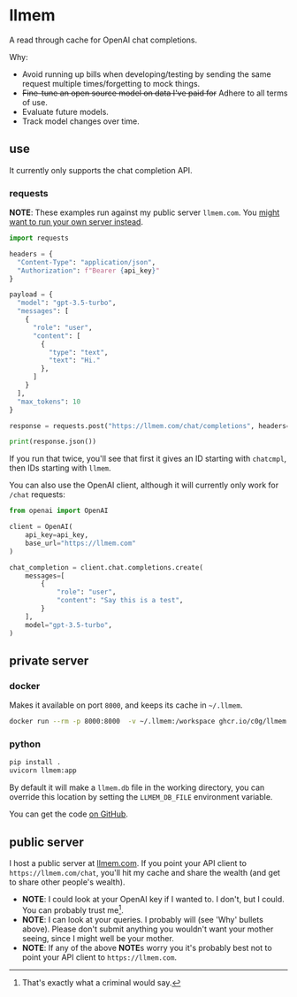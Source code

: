 # llmem

A read through cache for OpenAI chat completions.

Why:

* Avoid running up bills when developing/testing by sending the same request multiple times/forgetting to mock things.
* ~~Fine-tune an open source model on data I've paid for~~ Adhere to all terms of use.
* Evaluate future models.
* Track model changes over time.

## use

It currently only supports the chat completion API. 

### requests

**NOTE**: These examples run against my public server `llmem.com`. You [might want to run your own server instead](#public-server).

```python
import requests

headers = {
  "Content-Type": "application/json",
  "Authorization": f"Bearer {api_key}"
}

payload = {
  "model": "gpt-3.5-turbo",
  "messages": [
    {
      "role": "user",
      "content": [
        {
          "type": "text",
          "text": "Hi."
        },
      ]
    }
  ],
  "max_tokens": 10
}

response = requests.post("https://llmem.com/chat/completions", headers=headers, json=payload)

print(response.json())
```

If you run that twice, you'll see that first it gives an ID starting with `chatcmpl`, then IDs starting with `llmem`.

You can also use the OpenAI client, although it will currently only work for `/chat` requests:

```python
from openai import OpenAI

client = OpenAI(
    api_key=api_key,
    base_url="https://llmem.com"
)

chat_completion = client.chat.completions.create(
    messages=[
        {
            "role": "user",
            "content": "Say this is a test",
        }
    ],
    model="gpt-3.5-turbo",
)
```

## private server

### docker

Makes it available on port `8000`, and keeps its cache in `~/.llmem`.

```bash
docker run --rm -p 8000:8000  -v ~/.llmem:/workspace ghcr.io/c0g/llmem:latest
```

### python

```bash
pip install .
uvicorn llmem:app
```

By default it will make a `llmem.db` file in the working directory, you can override this location by setting the `LLMEM_DB_FILE` environment variable.

You can get the code [on GitHub](https://github.com/c0g/llmem).

## public server

I host a public server at [llmem.com](https://llmem.com). If you point your API client to `https://llmem.com/chat`, you'll hit my cache and share the wealth (and get to share other people's wealth).

* **NOTE**: I could look at your OpenAI key if I wanted to. I don't, but I could. You can probably trust me[^criminal].
* **NOTE**: I can look at your queries. I probably will (see 'Why' bullets above). Please don't submit anything you wouldn't want your mother seeing, since I might well be your mother.
* **NOTE**: If any of the above **NOTE**s worry you it's probably best not to point your API client to `https://llmem.com`.

[^criminal]: That's exactly what a criminal would say.